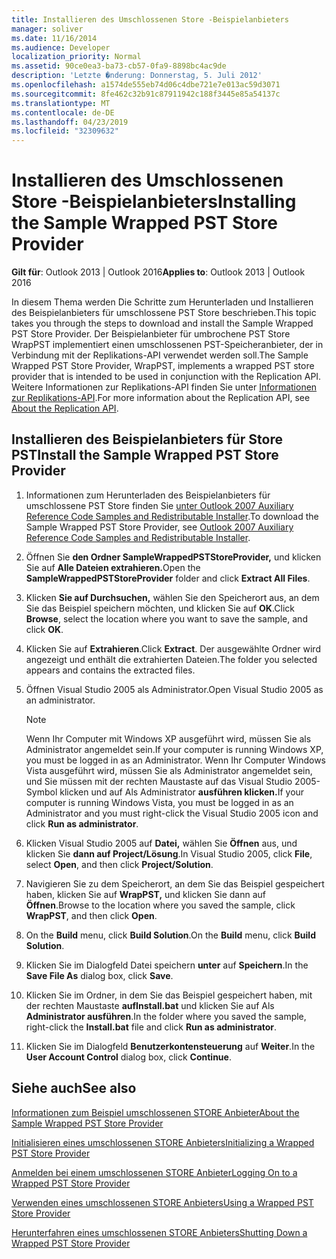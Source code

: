 ```yaml
---
title: Installieren des Umschlossenen Store -Beispielanbieters
manager: soliver
ms.date: 11/16/2014
ms.audience: Developer
localization_priority: Normal
ms.assetid: 90ce0ea3-ba73-cb57-0fa9-8898bc4ac9de
description: 'Letzte �nderung: Donnerstag, 5. Juli 2012'
ms.openlocfilehash: a1574de555eb74d06c4dbe721e7e013ac59d3071
ms.sourcegitcommit: 8fe462c32b91c87911942c188f3445e85a54137c
ms.translationtype: MT
ms.contentlocale: de-DE
ms.lasthandoff: 04/23/2019
ms.locfileid: "32309632"
---
```

# <a name="installing-the-sample-wrapped-pst-store-provider"></a><span data-ttu-id="5d82f-103">Installieren des Umschlossenen Store -Beispielanbieters</span><span class="sxs-lookup"><span data-stu-id="5d82f-103">Installing the Sample Wrapped PST Store Provider</span></span>

  
  
<span data-ttu-id="5d82f-104">**Gilt für**: Outlook 2013 | Outlook 2016</span><span class="sxs-lookup"><span data-stu-id="5d82f-104">**Applies to**: Outlook 2013 | Outlook 2016</span></span> 
  
<span data-ttu-id="5d82f-105">In diesem Thema werden Die Schritte zum Herunterladen und Installieren des Beispielanbieters für umschlossene PST Store beschrieben.</span><span class="sxs-lookup"><span data-stu-id="5d82f-105">This topic takes you through the steps to download and install the Sample Wrapped PST Store Provider.</span></span> <span data-ttu-id="5d82f-106">Der Beispielanbieter für umbrochene PST Store WrapPST implementiert einen umschlossenen PST-Speicheranbieter, der in Verbindung mit der Replikations-API verwendet werden soll.</span><span class="sxs-lookup"><span data-stu-id="5d82f-106">The Sample Wrapped PST Store Provider, WrapPST, implements a wrapped PST store provider that is intended to be used in conjunction with the Replication API.</span></span> <span data-ttu-id="5d82f-107">Weitere Informationen zur Replikations-API finden Sie unter [Informationen zur Replikations-API](about-the-replication-api.md).</span><span class="sxs-lookup"><span data-stu-id="5d82f-107">For more information about the Replication API, see [About the Replication API](about-the-replication-api.md).</span></span>
  
## <a name="install-the-sample-wrapped-pst-store-provider"></a><span data-ttu-id="5d82f-108">Installieren des Beispielanbieters für Store PST</span><span class="sxs-lookup"><span data-stu-id="5d82f-108">Install the Sample Wrapped PST Store Provider</span></span>

1. <span data-ttu-id="5d82f-109">Informationen zum Herunterladen des Beispielanbieters für umschlossene PST Store finden Sie [unter Outlook 2007 Auxiliary Reference Code Samples and Redistributable Installer](https://www.microsoft.com/en-us/download/details.aspx?id=24102).</span><span class="sxs-lookup"><span data-stu-id="5d82f-109">To download the Sample Wrapped PST Store Provider, see [Outlook 2007 Auxiliary Reference Code Samples and Redistributable Installer](https://www.microsoft.com/en-us/download/details.aspx?id=24102).</span></span>
    
2. <span data-ttu-id="5d82f-110">Öffnen Sie **den Ordner SampleWrappedPSTStoreProvider,** und klicken Sie auf **Alle Dateien extrahieren.**</span><span class="sxs-lookup"><span data-stu-id="5d82f-110">Open the **SampleWrappedPSTStoreProvider** folder and click **Extract All Files**.</span></span>
    
3. <span data-ttu-id="5d82f-111">Klicken **Sie auf Durchsuchen,** wählen Sie den Speicherort aus, an dem Sie das Beispiel speichern möchten, und klicken Sie auf **OK**.</span><span class="sxs-lookup"><span data-stu-id="5d82f-111">Click **Browse**, select the location where you want to save the sample, and click **OK**.</span></span>
    
4. <span data-ttu-id="5d82f-112">Klicken Sie auf **Extrahieren**.</span><span class="sxs-lookup"><span data-stu-id="5d82f-112">Click **Extract**.</span></span> <span data-ttu-id="5d82f-113">Der ausgewählte Ordner wird angezeigt und enthält die extrahierten Dateien.</span><span class="sxs-lookup"><span data-stu-id="5d82f-113">The folder you selected appears and contains the extracted files.</span></span>
    
5. <span data-ttu-id="5d82f-114">Öffnen Visual Studio 2005 als Administrator.</span><span class="sxs-lookup"><span data-stu-id="5d82f-114">Open Visual Studio 2005 as an administrator.</span></span>
    
    > [!NOTE]
    > <span data-ttu-id="5d82f-115">Wenn Ihr Computer mit Windows XP ausgeführt wird, müssen Sie als Administrator angemeldet sein.</span><span class="sxs-lookup"><span data-stu-id="5d82f-115">If your computer is running Windows XP, you must be logged in as an Administrator.</span></span> <span data-ttu-id="5d82f-116">Wenn Ihr Computer Windows Vista ausgeführt wird, müssen Sie als Administrator angemeldet sein, und Sie müssen mit der rechten Maustaste auf das Visual Studio 2005-Symbol klicken und auf Als Administrator **ausführen klicken.**</span><span class="sxs-lookup"><span data-stu-id="5d82f-116">If your computer is running Windows Vista, you must be logged in as an Administrator and you must right-click the Visual Studio 2005 icon and click **Run as administrator**.</span></span> 
  
6. <span data-ttu-id="5d82f-117">Klicken Visual Studio 2005 auf **Datei,** wählen Sie **Öffnen** aus, und klicken Sie **dann auf Project/Lösung**.</span><span class="sxs-lookup"><span data-stu-id="5d82f-117">In Visual Studio 2005, click **File**, select **Open**, and then click **Project/Solution**.</span></span>
    
7. <span data-ttu-id="5d82f-118">Navigieren Sie zu dem Speicherort, an dem Sie das Beispiel gespeichert haben, klicken Sie auf **WrapPST,** und klicken Sie dann auf **Öffnen**.</span><span class="sxs-lookup"><span data-stu-id="5d82f-118">Browse to the location where you saved the sample, click **WrapPST**, and then click **Open**.</span></span>
    
8. <span data-ttu-id="5d82f-119">On the **Build** menu, click **Build Solution**.</span><span class="sxs-lookup"><span data-stu-id="5d82f-119">On the **Build** menu, click **Build Solution**.</span></span>
    
9. <span data-ttu-id="5d82f-120">Klicken Sie im Dialogfeld Datei speichern **unter** auf **Speichern**.</span><span class="sxs-lookup"><span data-stu-id="5d82f-120">In the **Save File As** dialog box, click **Save**.</span></span>
    
10. <span data-ttu-id="5d82f-121">Klicken Sie im Ordner, in dem Sie das Beispiel gespeichert haben, mit der rechten Maustaste **aufInstall.bat** und klicken Sie auf Als **Administrator ausführen**.</span><span class="sxs-lookup"><span data-stu-id="5d82f-121">In the folder where you saved the sample, right-click the **Install.bat** file and click **Run as administrator**.</span></span>
    
11. <span data-ttu-id="5d82f-122">Klicken Sie im Dialogfeld **Benutzerkontensteuerung** auf **Weiter**.</span><span class="sxs-lookup"><span data-stu-id="5d82f-122">In the **User Account Control** dialog box, click **Continue**.</span></span>
    
## <a name="see-also"></a><span data-ttu-id="5d82f-123">Siehe auch</span><span class="sxs-lookup"><span data-stu-id="5d82f-123">See also</span></span>



[<span data-ttu-id="5d82f-124">Informationen zum Beispiel umschlossenen STORE Anbieter</span><span class="sxs-lookup"><span data-stu-id="5d82f-124">About the Sample Wrapped PST Store Provider</span></span>](about-the-sample-wrapped-pst-store-provider.md)
  
[<span data-ttu-id="5d82f-125">Initialisieren eines umschlossenen STORE Anbieters</span><span class="sxs-lookup"><span data-stu-id="5d82f-125">Initializing a Wrapped PST Store Provider</span></span>](initializing-a-wrapped-pst-store-provider.md)
  
[<span data-ttu-id="5d82f-126">Anmelden bei einem umschlossenen STORE Anbieter</span><span class="sxs-lookup"><span data-stu-id="5d82f-126">Logging On to a Wrapped PST Store Provider</span></span>](logging-on-to-a-wrapped-pst-store-provider.md)
  
[<span data-ttu-id="5d82f-127">Verwenden eines umschlossenen STORE Anbieters</span><span class="sxs-lookup"><span data-stu-id="5d82f-127">Using a Wrapped PST Store Provider</span></span>](using-a-wrapped-pst-store-provider.md)
  
[<span data-ttu-id="5d82f-128">Herunterfahren eines umschlossenen STORE Anbieters</span><span class="sxs-lookup"><span data-stu-id="5d82f-128">Shutting Down a Wrapped PST Store Provider</span></span>](shutting-down-a-wrapped-pst-store-provider.md)

